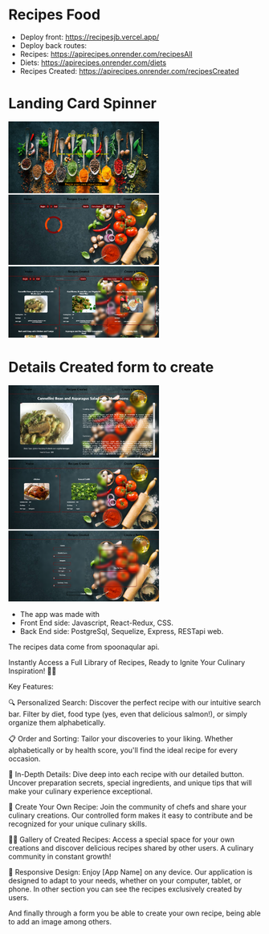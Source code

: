 # Recipes Food

- Deploy front: https://recipesjb.vercel.app/
- Deploy back routes:
- Recipes: https://apirecipes.onrender.com/recipesAll
- Diets: https://apirecipes.onrender.com/diets
- Recipes Created: https://apirecipes.onrender.com/recipesCreated


<div class="display: flex; flex-wrap: wrap;">

# Landing   Card    Spinner
<img src="./images/recipes-landing.png" width="300"/> <img src="./images/loader-animation.png" width="300"/> <img src="./images/recipes-home.png" width="300"/>

# Details   Created  form to create
<img src="./images/recipes-details.png" width="300"/> <img src="./images/recipes-created.png" width="300"/> <img src="./images/recipes-formCreate.png" width="300"/>

</div>


- The app was made with 
- Front End side: Javascript, React-Redux, CSS.
- Back End side: PostgreSql, Sequelize, Express, RESTapi web.

The recipes data come from spoonaqular api.

Instantly Access a Full Library of Recipes, Ready to Ignite Your Culinary Inspiration! 🍲🌟

Key Features:

🔍 Personalized Search: Discover the perfect recipe with our intuitive search bar. Filter by diet, food type (yes, even that delicious salmon!), or simply organize them alphabetically.

📋 Order and Sorting: Tailor your discoveries to your liking. Whether alphabetically or by health score, you'll find the ideal recipe for every occasion.

🔗 In-Depth Details: Dive deep into each recipe with our detailed button. Uncover preparation secrets, special ingredients, and unique tips that will make your culinary experience exceptional.

📝 Create Your Own Recipe: Join the community of chefs and share your culinary creations. Our controlled form makes it easy to contribute and be recognized for your unique culinary skills.

👩‍🍳 Gallery of Created Recipes: Access a special space for your own creations and discover delicious recipes shared by other users. A culinary community in constant growth!

📱 Responsive Design: Enjoy [App Name] on any device. Our application is designed to adapt to your needs, whether on your computer, tablet, or phone.
In other section you can see the recipes exclusively created by users.

And finally through a form you be able to create your own recipe, being able to add an image among others.

